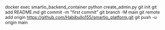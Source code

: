 docker exec smartio_backend_container python create_admin.py
git init
git add README.md
git commit -m "first commit"
git branch -M main
git remote add origin https://github.com/Habibullo155/smartio_platform.git
git push -u origin main